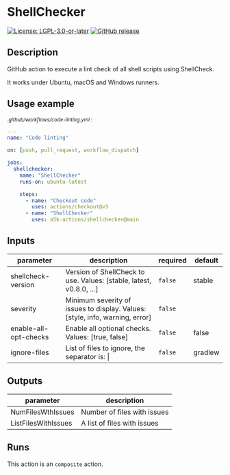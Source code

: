 <!--
  SPDX-FileCopyrightText: (c) 2021 ale5000
  SPDX-License-Identifier: LGPL-3.0-or-later
  SPDX-FileType: DOCUMENTATION
-->

# ShellChecker

[![License: LGPL-3.0-or-later](https://img.shields.io/badge/license-LGPL--3.0%2B-blue)](https://www.gnu.org/licenses/lgpl-3.0.html)
[![GitHub release](https://img.shields.io/github/v/release/a5k-actions/shellchecker)](https://github.com/a5k-actions/shellchecker/releases/latest)

<!-- action-docs-description -->

## Description

GitHub action to execute a lint check of all shell scripts using ShellCheck.

<!-- action-docs-description -->

It works under Ubuntu, macOS and Windows runners.

## Usage example

<sub>_.github/workflows/code-linting.yml_ :</sub>

```yaml
---
name: "Code linting"

on: [push, pull_request, workflow_dispatch]

jobs:
  shellchecker:
    name: "ShellChecker"
    runs-on: ubuntu-latest

    steps:
      - name: "Checkout code"
        uses: actions/checkout@v3
      - name: "ShellChecker"
        uses: a5k-actions/shellchecker@main
```

<!-- action-docs-inputs -->

## Inputs

| parameter             | description                                                                  | required | default |
| --------------------- | ---------------------------------------------------------------------------- | -------- | ------- |
| shellcheck-version    | Version of ShellCheck to use. Values: [stable, latest, v0.8.0, ...]          | `false`  | stable  |
| severity              | Minimum severity of issues to display. Values: [style, info, warning, error] | `false`  |         |
| enable-all-opt-checks | Enable all optional checks. Values: [true, false]                            | `false`  | false   |
| ignore-files          | List of files to ignore, the separator is: &#124;                            | `false`  | gradlew |

<!-- action-docs-inputs -->

<!-- action-docs-outputs -->

## Outputs

| parameter           | description                 |
| ------------------- | --------------------------- |
| NumFilesWthIssues   | Number of files with issues |
| ListFilesWithIssues | A list of files with issues |

<!-- action-docs-outputs -->

<!-- action-docs-runs -->

## Runs

This action is an `composite` action.

<!-- action-docs-runs -->
